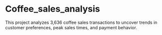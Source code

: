 # Coffee_sales_analysis
This project analyzes 3,636 coffee sales transactions to uncover trends in customer preferences, peak sales times, and payment behavior.
